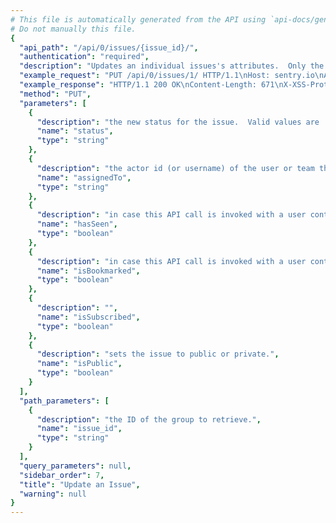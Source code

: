 ```yaml
---
# This file is automatically generated from the API using `api-docs/generate.py`
# Do not manually this file.
{
  "api_path": "/api/0/issues/{issue_id}/", 
  "authentication": "required", 
  "description": "Updates an individual issues's attributes.  Only the attributes\nsubmitted are modified.", 
  "example_request": "PUT /api/0/issues/1/ HTTP/1.1\nHost: sentry.io\nAuthorization: Bearer {base64-encoded-key-here}\nContent-Type: application/json\n\n{\n  \"status\": \"unresolved\"\n}", 
  "example_response": "HTTP/1.1 200 OK\nContent-Length: 671\nX-XSS-Protection: 1; mode=block\nContent-Language: en\nX-Content-Type-Options: nosniff\nVary: Accept-Language, Cookie\nAllow: GET, PUT, DELETE, HEAD, OPTIONS\nX-Frame-Options: deny\nContent-Type: application/json\n\n{\n  \"annotations\": [], \n  \"assignedTo\": null, \n  \"count\": \"1\", \n  \"culprit\": \"raven.scripts.runner in main\", \n  \"firstSeen\": \"2018-09-19T21:06:51Z\", \n  \"hasSeen\": false, \n  \"id\": \"1\", \n  \"isBookmarked\": false, \n  \"isPublic\": false, \n  \"isSubscribed\": false, \n  \"lastSeen\": \"2018-09-19T21:06:51Z\", \n  \"level\": \"error\", \n  \"logger\": null, \n  \"metadata\": {\n    \"title\": \"This is an example Python exception\"\n  }, \n  \"numComments\": 0, \n  \"permalink\": null, \n  \"project\": {\n    \"id\": \"2\", \n    \"name\": \"Pump Station\", \n    \"slug\": \"pump-station\"\n  }, \n  \"shareId\": null, \n  \"shortId\": \"PUMP-STATION-1\", \n  \"status\": \"unresolved\", \n  \"statusDetails\": {}, \n  \"subscriptionDetails\": null, \n  \"title\": \"This is an example Python exception\", \n  \"type\": \"default\", \n  \"userCount\": 0\n}", 
  "method": "PUT", 
  "parameters": [
    {
      "description": "the new status for the issue.  Valid values are  \"resolved\" ,  resolvedInNextRelease ,  \"unresolved\" , and  \"ignored\" .", 
      "name": "status", 
      "type": "string"
    }, 
    {
      "description": "the actor id (or username) of the user or team that should be assigned to this issue.", 
      "name": "assignedTo", 
      "type": "string"
    }, 
    {
      "description": "in case this API call is invoked with a user context this allows changing of the flag that indicates if the user has seen the event.", 
      "name": "hasSeen", 
      "type": "boolean"
    }, 
    {
      "description": "in case this API call is invoked with a user context this allows changing of the bookmark flag.", 
      "name": "isBookmarked", 
      "type": "boolean"
    }, 
    {
      "description": "", 
      "name": "isSubscribed", 
      "type": "boolean"
    }, 
    {
      "description": "sets the issue to public or private.", 
      "name": "isPublic", 
      "type": "boolean"
    }
  ], 
  "path_parameters": [
    {
      "description": "the ID of the group to retrieve.", 
      "name": "issue_id", 
      "type": "string"
    }
  ], 
  "query_parameters": null, 
  "sidebar_order": 7, 
  "title": "Update an Issue", 
  "warning": null
}
---
```

